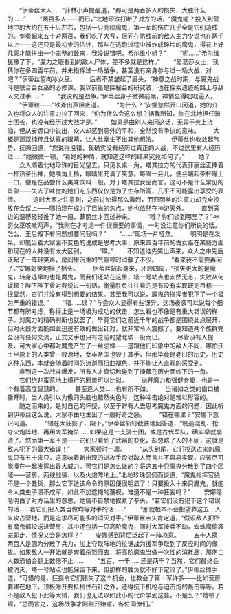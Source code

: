 　　“伊蒂丝大人……”菲林小声提醒道，“那可是两百多人的损失，大胜什么的……”
　　“两百多人——而已，”北地珍珠打断了对方的话，“魔鬼呢？投入到营地中的大约在五十只左右，包括一只高阶魔鬼，第一军的伤亡几乎全是它们造成的。乍看起来五十对两百，我们吃了大亏，但死在防线前的敌人主力少说也在两千以上——这还只是最初步的估计，那些在逃跑过程中被炸成碎片的魔鬼，得花上好几天才能拼出一个完整的数来，我没说错吧，希尔维小姐？”
　　“呃……”希尔维犹豫了下，“魔力之眼看到的敌人尸体，差不多就是这样。”
　　“爱葛莎女士，我猜你在多四百年前，并未指挥过一场战争，甚至没有亲身参与过一场大战，对吧？”伊蒂丝望向冰女巫。
　　后者不禁皱起了眉头，“神意之战时期，与魔鬼战斗是联合会女巫的必修课。我以前虽是探秘会的研究者，也在探索遗迹的路上与敌人交过手……”
　　“我说的是战争。”伊蒂丝身子微微前倾，神情显得咄咄逼人。
　　“伊蒂丝——”铁斧出声阻止道。
　　“为什么？”安娜忽然开口问道，她的介入也将众人的注意力拉了回来，“你为什么会这么想？据我所知，你在北地担任骑士团长，也没有经历过大战才是。”
　　如果是由别人来问这话，无异于火上浇油，但从安娜口中说出，众人却感到意外的平和，全然没有争执的意味。
　　大概是那双纯粹且认真的眼睛，让人丝毫生不出其他想法。
　　伊蒂丝也收敛起气势，抚胸回道，“您说得没错，我确实没有经历过真正的大战，不过这里有人经历过……”她微微一顿，“看她的神情，就知道这样的结果究竟如何了。”
　　她？
　　众人顺着北地珍珠的目光望去，只见长桌一角，塔其拉方的代表菲丽丝正捧着一杯热茶出神，她嘴角上扬，眼睛里充满了笑意。每隔一会儿，便会端起茶杯嘬上一口，像是在品尝什么美味饮料一般。对于塔其拉女巫而言，这可不是什么常见的景象——失去了味觉的她们吃东西仅仅是为了生存所需，几乎不可能露出享受的表情。
　　这时大家才注意到，之前讨论得那么激烈，而菲丽丝的注意力却完全没放在会议上——哪怕现在成为了目光的焦点，她也依然在神游天外。
　　直到旁边的温蒂轻轻推了她一把，菲丽丝才回过神来。
　　“哦？你们谈到哪里了？”神罚女巫咳嗽两声，“我刚在才考虑一件很重要的事情，一时没注意你们所说的话。怎么，王后殿下有问题想要问我吗？”
　　“……”现场一片哑然。
　　明明是在发呆，却能当着大家面不变色的说成是思考大事，原来四百年前的古女巫在某些方面和现在的人并没有太大区别。
　　“噗。”
　　不知道谁先笑出声来，众人之中先后泛起了一阵轻笑声，房间里沉重的气氛顿时消散了不少。
　　“看来我不需要再问了。”安娜好笑地摇了摇头。
　　伊蒂丝站起身来，环顾四周，“损失更大的是魔鬼，转身逃窜的也是魔鬼，而我们还站在这里，塔一号站点也安然无恙，失败从何谈起？陛下陛下曾对我说过一句话，衡量胜负往往看的是有没有实现既定目标——很显然，它们并没有得到想要的结果。甚至我可以说，魔鬼的指挥者犯下了一个极为严重的错误。”
　　“错……误？”与会众人显得有些讶异，这场夜袭可以说每个细节都有所考虑，称得上是一场极为成功的伏击，怎么看也不像是有重大错误的样子。对魔力的精确判断也就罢了，毕竟它们之前近千年的战争都是围绕此点展开，但对火器方面能如此迅速有效的做出针对，就非常令人震撼了。要知道两个族群完全没有任何交流，正式交手也只有之前的望北坡一役而已。
　　尽管没有人提及，可大家心中都对魔鬼产生了一丝忌惮——这跟他们印象中的敌人不同，哪怕沃土平原上的人类曾一败涂地，女巫帝国也毁于其手，但那毕竟是老旧的历史。历史这种东西，本就会随着时间的流逝而扭曲褪色，并不能让人直观的感受到。
　　直到这一次战斗爆发，所有人才真切触碰到了掩藏在历史面纱下的一角。
　　它们绝非蛮荒地上横行的邪兽可以比拟。
　　抛开魔力和强健身躯，也是一个有着高度智慧的。
　　甚至连人类……也有所不如。
　　当诸如之类的借口被撕开时，当人类引以为傲的头脑也黯然失色时，这种冲击绝对是难以形容的。
　　随之而来的，是对自己的怀疑，以至于鲜有人去思考魔鬼方面的问题，因此听到伊蒂丝这么说，大家不由地生出了一股好奇之感。
　　“错在哪里？”安娜下意识问道。
　　“错在太狂妄了，殿下。”伊蒂丝斩钉截铁地回答道，“制造混乱、抢夺火炮阵地、再用大军掩杀……如果这是一支骑士团，或是古代军队，确实早就崩溃了。然而第一军不是——它们只看到了武器的变化，却忽略了人的不同，这就是敌人犯下的最大错误！”
　　大家顿时一凛。
　　“从头到尾，它们投送进来的魔鬼只有五十来只，这意味着新出现的进攻手段对敌人而言并不容易实现，应该尽可能凑在一起发挥出最大威力。可它们是怎么做的？将这五十只魔鬼分散到了四个区域——营房、两线战壕、以及火炮阵地上。”北地珍珠侃侃而谈道，“魔鬼指挥官绝不是一个蠢货，那么它下达该命令的原因便很明显了：只要投入十来只魔鬼，就能令人类虫子溃不成军，如此不加遮掩的蔑视，难道不是一种狂妄吗？”
　　安娜隐隐明白了对方话里的意思，她情不自禁地捏紧了拳头，“若它们没有犯下这个错误的话……若它们把人类当做均等对手的话……”
　　“那就根本不会指望靠这五十人来攻占营地，而是追求尽可能多的消灭对手。”伊蒂丝点头肯定道，“假设敌人把所有魔鬼都投送进营房，其中还包括一只高阶魔鬼，同时大军按兵不动，蜘蛛魔偷袭完即走，情况又会是怎样？”
　　安娜感到背后泛起了一阵凉意。
　　五十人换两百人是因为分散了兵力，加上夺取阵地的拉锯战为援军争取到了反应时间的缘故。如果敌人一开始就是奔着杀戮而去，将高阶魔鬼当做一次性的消耗品，那伤亡人数恐怕会翻上数倍不止……
　　“五百，一千……还是两千？当然，它们最终会被消灭，塔一号站点也能保留下来，但那样的胜负就不好下定论了。”伊蒂丝摊手道，“可惜的是，狂妄令它们错失了这个机会，也教会了第一军许多——比如营房要建在地下，顶板除开要抵挡住石针之外，还得抗下机枪与迫击炮的轰击等等。若不是敌人犯下此等大错，我们也无法以如此小的代价学到这些，不是么？”她顿了顿，“总而言之，这场战争才刚刚开始呢，各位同僚们。”